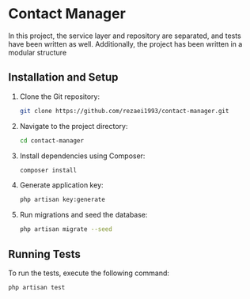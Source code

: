 # Contact Manager

In this project, the service layer and repository are separated, and tests have been written as well. Additionally, 
the project has been written in a modular structure

## Installation and Setup

1. Clone the Git repository:

    ```bash
    git clone https://github.com/rezaei1993/contact-manager.git
    ```

2. Navigate to the project directory:

    ```bash
    cd contact-manager
    ```

3. Install dependencies using Composer:

    ```bash
    composer install
    ```

4. Generate application key:

    ```bash
    php artisan key:generate
    ```

5. Run migrations and seed the database:

    ```bash
    php artisan migrate --seed
    ```

## Running Tests

To run the tests, execute the following command:

```bash
php artisan test
